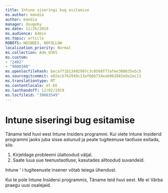 ```yaml
---
title: Intune siseringi bug esitamise
ms.author: mandia
author: mandia
manager: dougeby
ms.date: 11/26/2019
ms.audience: Admin
ms.topic: article
ROBOTS: NOINDEX, NOFOLLOW
localization_priority: Normal
ms.collection: Adm_O365
ms.custom:
- "2402"
- "9000348"
ms.openlocfilehash: beca7f1b13492997c3c0568f77afee308635e5cb
ms.sourcegitcommit: e02ecb762949c13af66b734eab962882e0a2ec11
ms.translationtype: MT
ms.contentlocale: et-EE
ms.lasthandoff: 12/02/2019
ms.locfileid: "39663549"
---
```

# <a name="intune-insider-bug-filing"></a>Intune siseringi bug esitamise

Täname teid huvi eest Intune Insiders programmi. Kui olete Intune Insiderid programmi jaoks juba sisse astunud ja peate tugiteenuse taotluse esitada, siis:

1. Kirjeldage probleemi ülaltoodud väljal.
2. Saate luua uue teenustaotluse, kasutades alltoodud suvandeid.

Intune ' i tugiteenuste insener võtab teiega ühendust.

Kui te pole Intune Insidersi programmis, Täname teid huvi eest. Me ei Värba praegu uusi osalejaid.
